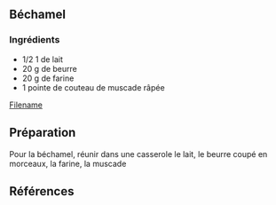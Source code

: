 ## Béchamel

### Ingrédients

- 1/2 1 de lait 
- 20 g de beurre 
- 20 g de farine 
- 1 pointe de couteau de muscade râpée

[Filename](../Ingredients/ingredients_bechamel.md ':include')

## Préparation

Pour la béchamel, réunir dans une casserole le lait, le beurre coupé en morceaux, la farine, la muscade

## Références
